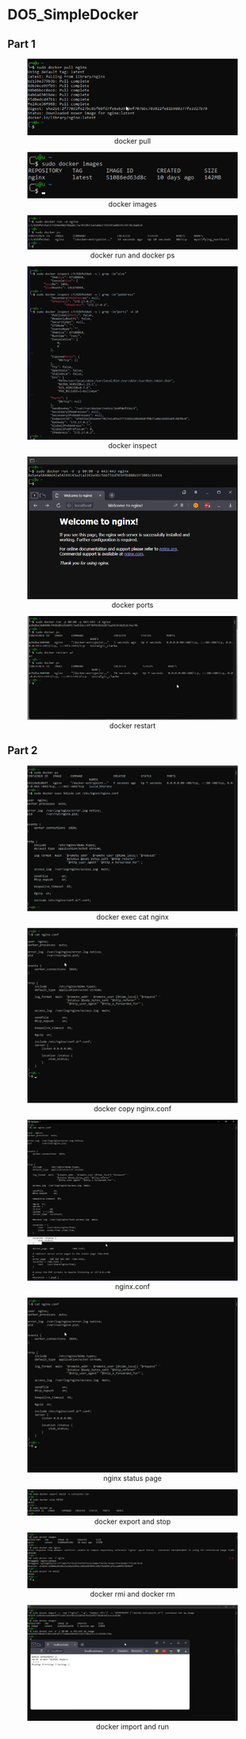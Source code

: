 # DO5_SimpleDocker

## Part 1

<figure>
    <img alt="docker pull" src="images/part1/docker_pull.png" title="docker pull"/>
    <figcaption style="text-align: center">docker pull</figcaption>
</figure>

<figure>
    <img alt="docker images" src="images/part1/docker_images.png"/>
    <figcaption style="text-align: center">docker images</figcaption>
</figure>

<figure>
    <img alt="docker run and docker ps" src="images/part1/docker_run_ps.png"/>
    <figcaption style="text-align: center">docker run and docker ps</figcaption>
</figure>

<figure>
    <img alt="docker inspect" src="images/part1/docker_inspect.png"/>
    <figcaption style="text-align: center">docker inspect</figcaption>
</figure>

<figure>
    <img alt="docker ports" src="images/part1/docker_ports.png"/>
    <figcaption style="text-align: center">docker ports</figcaption>
</figure>

<figure>
    <img alt="docker restart" src="images/part1/docker_restart.png"/>
    <figcaption style="text-align: center">docker restart</figcaption>
</figure>

## Part 2

<figure>
    <img alt="docker exec cat nginx" src="images/part2/exec_cat_nginx.png"/>
    <figcaption style="text-align: center">docker exec cat nginx</figcaption>
</figure>

<figure>
    <img alt="docker copy nginx.conf" src="images/part2/docker_nginx.png"/>
    <figcaption style="text-align: center">docker copy nginx.conf</figcaption>
</figure>

<figure>
    <img alt="nginx.conf" src="images/part2/nginx.conf.png"/>
    <figcaption style="text-align: center">nginx.conf</figcaption>
</figure>

<figure>
    <img alt="nginx status page" src="images/part2/docker_nginx.png"/>
    <figcaption style="text-align: center">nginx status page</figcaption>
</figure>

<figure>
    <img alt="docker export and stop" src="images/part2/docker_export_and_stop.png"/>
    <figcaption style="text-align: center">docker export and stop</figcaption>
</figure>

<figure>
    <img alt="docker rmi and docker rm" src="images/part2/docker_rmi_rm.png"/>
    <figcaption style="text-align: center">docker rmi and docker rm</figcaption>
</figure>

<figure>
    <img alt="docker import and run" src="images/part2/docker_import_and_run.png"/>
    <figcaption style="text-align: center">docker import and run</figcaption>
</figure>